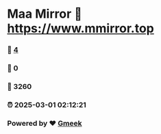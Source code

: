 # Maa Mirror :link: https://www.mmirror.top 
### :page_facing_up: [4](https://www.mmirror.top/tag.html) 
### :speech_balloon: 0 
### :hibiscus: 3260 
### :alarm_clock: 2025-03-01 02:12:21 
### Powered by :heart: [Gmeek](https://github.com/Meekdai/Gmeek)
